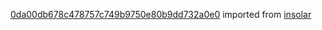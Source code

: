 [0da00db678c478757c749b9750e80b9dd732a0e0](https://github.com/insolar/insolar/commit/0da00db678c478757c749b9750e80b9dd732a0e0) imported from [insolar](https://github.com/insolar/insolar)
